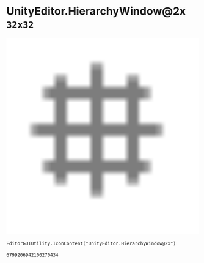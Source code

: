 # UnityEditor.HierarchyWindow@2x `32x32`
<img src="/img/UnityEditor.HierarchyWindow@2x.png" width=512 height=512>

``` CSharp
EditorGUIUtility.IconContent("UnityEditor.HierarchyWindow@2x")
```
```
6799206942100270434
```
